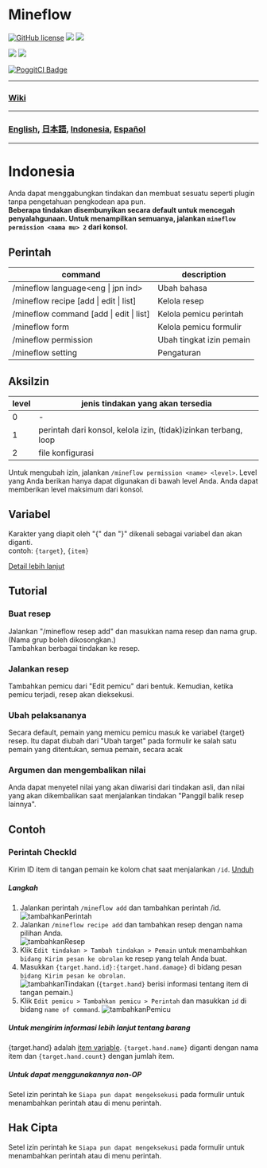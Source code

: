 # Mineflow

[![GitHub license](https://img.shields.io/badge/license-UIUC/NCSA-blue.svg)](https://github.com/aieuo/Mineflow/blob/master/LICENSE) [![](https://poggit.pmmp.io/shield.state/Mineflow)](https://poggit.pmmp.io/p/Mineflow) [![](https://poggit.pmmp.io/shield.api/Mineflow)](https://poggit.pmmp.io/p/Mineflow)

[![](https://poggit.pmmp.io/shield.dl/Mineflow)](https://poggit.pmmp.io/p/Mineflow) [![](https://poggit.pmmp.io/shield.dl.total/Mineflow)](https://poggit.pmmp.io/p/Mineflow)

[![PoggitCI Badge](https://poggit.pmmp.io/ci.badge/aieuo/Mineflow/Mineflow)](https://poggit.pmmp.io/ci/aieuo/Mineflow/Mineflow)

---

### [Wiki](https://Mineflow.github.io/docs)

---

### [English](/README.md), [日本語](/.github/readme/jpn.md), [Indonesia](/.github/readme/ind.md), [Español](/.github/readme/spa.md)

---

# Indonesia

Anda dapat menggabungkan tindakan dan membuat sesuatu seperti plugin tanpa pengetahuan pengkodean apa pun.  
**Beberapa tindakan disembunyikan secara default untuk mencegah penyalahgunaan. Untuk menampilkan semuanya, jalankan `mineflow permission <nama mu> 2` dari konsol.**


## Perintah
| command                                         | description              |
| ----------------------------------------------- | ------------------------ |
| /mineflow language<eng &#124; jpn ind>          | Ubah bahasa              |
| /mineflow recipe [add &#124; edit &#124; list]  | Kelola resep             |
| /mineflow command [add &#124; edit &#124; list] | Kelola pemicu perintah   |
| /mineflow form                                  | Kelola pemicu formulir   |
| /mineflow permission <name> <level>             | Ubah tingkat izin pemain |
| /mineflow setting                               | Pengaturan               |


## AksiIzin
| level | jenis tindakan yang akan tersedia                               |
| ----- | --------------------------------------------------------------- |
| 0     | -                                                               |
| 1     | perintah dari konsol, kelola izin, (tidak)izinkan terbang, loop |
| 2     | file konfigurasi                                                |

Untuk mengubah izin, jalankan `/mineflow permission <name> <level>`. Level yang Anda berikan hanya dapat digunakan di bawah level Anda. Anda dapat memberikan level maksimum dari konsol.


## Variabel
Karakter yang diapit oleh "{" dan "}" dikenali sebagai variabel dan akan diganti.  
contoh: `{target}`, `{item}`

[Detail lebih lanjut](https://mineflow.github.io/docs/eng/#/variable/about)

## Tutorial
### Buat resep
Jalankan "/mineflow resep add" dan masukkan nama resep dan nama grup.  (Nama grup boleh dikosongkan.)  
Tambahkan berbagai tindakan ke resep.

### Jalankan resep
Tambahkan pemicu dari "Edit pemicu" dari bentuk. Kemudian, ketika pemicu terjadi, resep akan dieksekusi.

### Ubah pelaksananya
Secara default, pemain yang memicu pemicu masuk ke variabel {target} resep. Itu dapat diubah dari "Ubah target" pada formulir ke salah satu pemain yang ditentukan, semua pemain, secara acak

### Argumen dan mengembalikan nilai
Anda dapat menyetel nilai yang akan diwarisi dari tindakan asli, dan nilai yang akan dikembalikan saat menjalankan tindakan "Panggil balik resep lainnya".


## Contoh
### Perintah CheckId
Kirim ID item di tangan pemain ke kolom chat saat menjalankan `/id`. [Unduh](https://github.com/aieuo/MineflowExamples/blob/master/checkId.json)

##### Langkah
1. Jalankan perintah `/mineflow add` dan tambahkan perintah /id.  
   ![tambahkanPerintah](https://github.com/aieuo/images/blob/master/mineflow/eng/CheckId_1.png?raw=true)
2. Jalankan `/mineflow recipe add` dan tambahkan resep dengan nama pilihan Anda.  
   ![tambahkanResep](https://github.com/aieuo/images/blob/master/mineflow/eng/CheckId_2.png?raw=true)
3. Klik `Edit tindakan > Tambah tindakan > Pemain` untuk menambahkan `bidang Kirim pesan ke obrolan` ke resep yang telah Anda buat.
4. Masukkan `{target.hand.id}:{target.hand.damage}` di bidang pesan `bidang Kirim pesan ke obrolan`.  
   ![tambahkanTindakan](https://github.com/aieuo/images/blob/master/mineflow/eng/CheckId_3.png?raw=true) (`{target.hand}` berisi informasi tentang item di tangan pemain.)
5. Klik `Edit pemicu > Tambahkan pemicu > Perintah` dan masukkan `id` di bidang `name of command`. ![tambahkanPemicu](https://github.com/aieuo/images/blob/master/mineflow/eng/CheckId_4.png?raw=true)

##### Untuk mengirim informasi lebih lanjut tentang barang
{target.hand} adalah [item variable](https://github.com/aieuo/Mineflow/wiki/Variable#item). `{target.hand.name}` diganti dengan nama item dan `{target.hand.count}` dengan jumlah item.

##### Untuk dapat menggunakannya non-OP
Setel izin perintah ke `Siapa pun dapat mengeksekusi` pada formulir untuk menambahkan perintah atau di menu perintah.

## Hak Cipta
Setel izin perintah ke `Siapa pun dapat mengeksekusi` pada formulir untuk menambahkan perintah atau di menu perintah.

